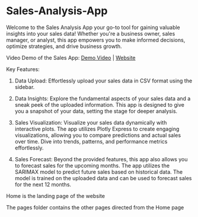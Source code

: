 ﻿# Sales-Analysis-App

Welcome to the Sales Analysis App your go-to tool for gaining valuable insights into your sales data! Whether you're a business owner, sales manager, or analyst, this app empowers you to make informed decisions, optimize strategies, and drive business growth.

Video Demo of the Sales App: [Demo Video](https://youtu.be/UHZhw9GVo2E)  |  [Website](https://sales-analysis-app.streamlit.app/)

Key Features:
1. Data Upload:
Effortlessly upload your sales data in CSV format using the sidebar.

2. Data Insights:
Explore the fundamental aspects of your sales data and a sneak peek of the uploaded information. This app is designed to give you a snapshot of your data, setting the stage for deeper analysis.

3. Sales Visualization:
Visualize your sales data dynamically with interactive plots. The app utilizes Plotly Express to create engaging visualizations, allowing you to compare predictions and actual sales over time. Dive into trends, patterns, and performance metrics effortlessly.

4. Sales Forecast:
Beyond the provided features, this app also allows you to forecast sales for the upcoming months. The app utilizes the SARIMAX model to predict future sales based on historical data. The model is trained on the uploaded data and can be used to forecast sales for the next 12 months.



Home is the landing page of the website

The pages folder contains the other pages directed from the Home page
